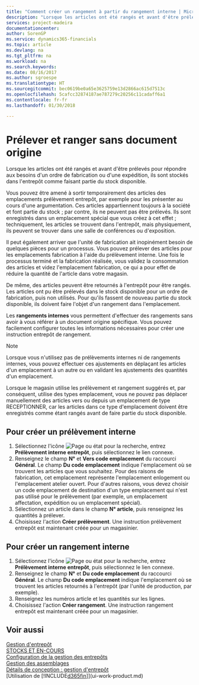 ```yaml
---
title: "Comment créer un rangement à partir du rangement interne | Microsoft Docs"
description: "Lorsque les articles ont été rangés et avant d'être prélevés pour répondre aux besoins d'un ordre de fabrication ou d'une expédition, ils sont stockés dans l'entrepôt comme faisant partie du stock disponible."
services: project-madeira
documentationcenter: 
author: SorenGP
ms.service: dynamics365-financials
ms.topic: article
ms.devlang: na
ms.tgt_pltfrm: na
ms.workload: na
ms.search.keywords: 
ms.date: 08/16/2017
ms.author: sgroespe
ms.translationtype: HT
ms.sourcegitcommit: bec0619be0a65e3625759e13d2866ac615d7513c
ms.openlocfilehash: 5cafcc32874187ae787279c20256c11cadaff6a1
ms.contentlocale: fr-fr
ms.lasthandoff: 01/30/2018

---
```

# <a name="pick-and-put-away-without-a-source-document"></a>Prélever et ranger sans document origine
Lorsque les articles ont été rangés et avant d'être prélevés pour répondre aux besoins d'un ordre de fabrication ou d'une expédition, ils sont stockés dans l'entrepôt comme faisant partie du stock disponible.  

Vous pouvez être amené à sortir temporairement des articles des emplacements prélèvement entrepôt, par exemple pour les présenter au cours d'une argumentation. Ces articles appartiennent toujours à la société et font partie du stock ; par contre, ils ne peuvent pas être prélevés. Ils sont enregistrés dans un emplacement spécial que vous créez à cet effet ; techniquement, les articles se trouvent dans l'entrepôt, mais physiquement, ils peuvent se trouver dans une salle de conférences ou d'exposition.  

Il peut également arriver que l'unité de fabrication ait inopinément besoin de quelques pièces pour un processus. Vous pouvez prélever des articles pour les emplacements fabrication à l'aide du prélèvement interne. Une fois le processus terminé et la fabrication réalisée, vous validez la consommation des articles et videz l'emplacement fabrication, ce qui a pour effet de réduire la quantité de l'article dans votre magasin.  

De même, des articles peuvent être retournés à l'entrepôt pour être rangés. Les articles ont pu être prélevés dans le stock disponible pour un ordre de fabrication, puis non utilisés. Pour qu'ils fassent de nouveau partie du stock disponible, ils doivent faire l'objet d'un rangement dans l'emplacement.  

Les **rangements internes** vous permettent d'effectuer des rangements sans avoir à vous référer à un document origine spécifique. Vous pouvez facilement configurer toutes les informations nécessaires pour créer une instruction entrepôt de rangement.  

> [!NOTE]  
>  Lorsque vous n'utilisez pas de prélèvements internes ni de rangements internes, vous pouvez effectuer ces ajustements en déplaçant les articles d'un emplacement à un autre ou en validant les ajustements des quantités d'un emplacement.  
>   
>  Lorsque le magasin utilise les prélèvement et rangement suggérés et, par conséquent, utilise des types emplacement, vous ne pouvez pas déplacer manuellement des articles vers ou depuis un emplacement de type RECEPTIONNER, car les articles dans ce type d'emplacement doivent être enregistrés comme étant rangés avant de faire partie du stock disponible.  

## <a name="to-create-an-internal-pick"></a>Pour créer un prélèvement interne  
1.  Sélectionnez l'icône ![Page ou état pour la recherche](media/ui-search/search_small.png "Page ou état pour la recherche"), entrez **Prélèvement interne entrepôt**, puis sélectionnez le lien connexe.  
2.  Renseignez le champ **N°** et **Vers code emplacement** du raccourci **Général**. Le champ **Du code emplacement** indique l'emplacement où se trouvent les articles que vous souhaitez. Pour des raisons de fabrication, cet emplacement représente l'emplacement enlogement ou l'emplacement atelier ouvert. Pour d'autres raisons, vous devez choisir un code emplacement de destination d'un type emplacement qui n'est pas utilisé pour le prélèvement (par exemple, un emplacement affectation, expédition ou un emplacement spécial).  
3.  Sélectionnez un article dans le champ **N° article**, puis renseignez les quantités à prélever.  
4. Choisissez l'action **Créer prélèvement**. Une instruction prélèvement entrepôt est maintenant créée pour un magasinier.  

## <a name="to-create-an-internal-put-away"></a>Pour créer un rangement interne  
1.  Sélectionnez l'icône ![Page ou état pour la recherche](media/ui-search/search_small.png "Page ou état pour la recherche"), entrez **Prélèvement interne entrepôt**, puis sélectionnez le lien connexe.  
2.  Renseignez le champ **N°** et **Du code emplacement** du raccourci **Général**. Le champ **Du code emplacement** indique l'emplacement où se trouvent les articles retournés à l'entrepôt (par l'unité de production, par exemple).  
3.  Renseignez les numéros article et les quantités sur les lignes.  
4.  Choisissez l'action **Créer rangement**. Une instruction rangement entrepôt est maintenant créée pour un magasinier.  

## <a name="see-also"></a>Voir aussi  
[Gestion d'entrepôt](warehouse-manage-warehouse.md)  
[STOCKS ET EN-COURS](inventory-manage-inventory.md)  
[Configuration de la gestion des entrepôts](warehouse-setup-warehouse.md)     
[Gestion des assemblages](assembly-assemble-items.md)    
[Détails de conception : gestion d'entrepôt](design-details-warehouse-management.md)  
[Utilisation de [!INCLUDE[d365fin](includes/d365fin_md.md)]](ui-work-product.md)

